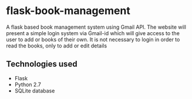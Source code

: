 # flask-book-management
A flask based book management system using Gmail API.
The website will present a simple login system via Gmail-id which will give access to the user to add or books of their own.
It is not necessary to login in order to read the books, only to add or edit details

## Technologies used
- Flask
- Python 2.7
- SQLite database
